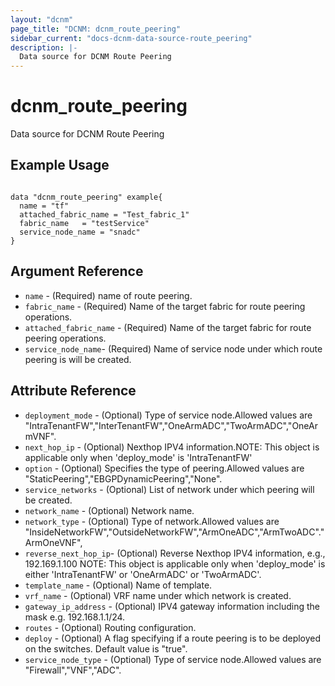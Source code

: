 ```yaml
---
layout: "dcnm"
page_title: "DCNM: dcnm_route_peering"
sidebar_current: "docs-dcnm-data-source-route_peering"
description: |-
  Data source for DCNM Route Peering
---
```


# dcnm_route_peering #
Data source for DCNM Route Peering

## Example Usage ##

```hcl

data "dcnm_route_peering" example{
  name = "tf"
  attached_fabric_name = "Test_fabric_1"
  fabric_name   = "testService"
  service_node_name = "snadc"
}

```


## Argument Reference ##

* `name` - (Required) name of route peering.
* `fabric_name` - (Required) Name of the target fabric for route peering operations.
* `attached_fabric_name` - (Required) Name of the target fabric for route peering operations.
* `service_node_name`- (Required) Name of service node under which route peering is will be created.


## Attribute Reference

* `deployment_mode` - (Optional) Type of service node.Allowed values are "IntraTenantFW","InterTenantFW","OneArmADC","TwoArmADC","OneArmVNF".
* `next_hop_ip` - (Optional) Nexthop IPV4 information.NOTE: This object is applicable only when 'deploy_mode' is 'IntraTenantFW'
* `option` - (Optional) Specifies the type of peering.Allowed values are "StaticPeering","EBGPDynamicPeering","None".
* `service_networks` - (Optional) List of network under which peering will be created.
* `network_name` - (Optional) Network name.
* `network_type` - (Optional) Type of network.Allowed values are "InsideNetworkFW","OutsideNetworkFW","ArmOneADC","ArmTwoADC"."ArmOneVNF",
* `reverse_next_hop_ip`- (Optional)  Reverse Nexthop IPV4 information, e.g., 192.169.1.100
NOTE: This object is applicable only when 'deploy_mode' is either 'IntraTenantFW' or 'OneArmADC' or 'TwoArmADC'.
* `template_name` - (Optional) Name of template.
* `vrf_name` - (Optional) VRF name under which network is created.
* `gateway_ip_address` - (Optional) IPV4 gateway information including the mask e.g. 192.168.1.1/24.
* `routes` - (Optional) Routing configuration.
* `deploy` - (Optional) A flag specifying if a route peering is to be deployed on the switches. Default value is "true".
* `service_node_type` - (Optional) Type of service node.Allowed values are "Firewall","VNF","ADC".